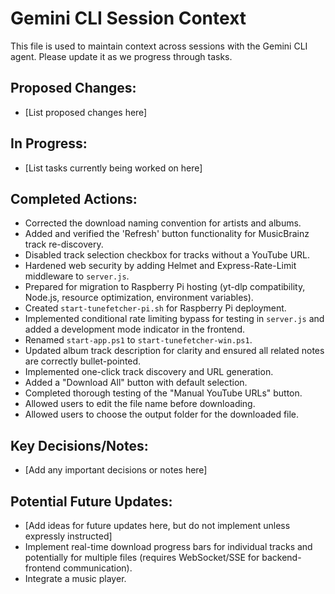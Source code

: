 # Gemini CLI Session Context

This file is used to maintain context across sessions with the Gemini CLI agent. Please update it as we progress through tasks.

## Proposed Changes:

*   [List proposed changes here]

## In Progress:

*   [List tasks currently being worked on here]

## Completed Actions:

*   Corrected the download naming convention for artists and albums.
*   Added and verified the 'Refresh' button functionality for MusicBrainz track re-discovery.
*   Disabled track selection checkbox for tracks without a YouTube URL.
*   Hardened web security by adding Helmet and Express-Rate-Limit middleware to `server.js`.
*   Prepared for migration to Raspberry Pi hosting (yt-dlp compatibility, Node.js, resource optimization, environment variables).
*   Created `start-tunefetcher-pi.sh` for Raspberry Pi deployment.
*   Implemented conditional rate limiting bypass for testing in `server.js` and added a development mode indicator in the frontend.
*   Renamed `start-app.ps1` to `start-tunefetcher-win.ps1`.
*   Updated album track description for clarity and ensured all related notes are correctly bullet-pointed.
*   Implemented one-click track discovery and URL generation.
*   Added a "Download All" button with default selection.
*   Completed thorough testing of the "Manual YouTube URLs" button.
*   Allowed users to edit the file name before downloading.
*   Allowed users to choose the output folder for the downloaded file.

## Key Decisions/Notes:

*   [Add any important decisions or notes here]

## Potential Future Updates:

*   [Add ideas for future updates here, but do not implement unless expressly instructed]
*   Implement real-time download progress bars for individual tracks and potentially for multiple files (requires WebSocket/SSE for backend-frontend communication).
*   Integrate a music player.
